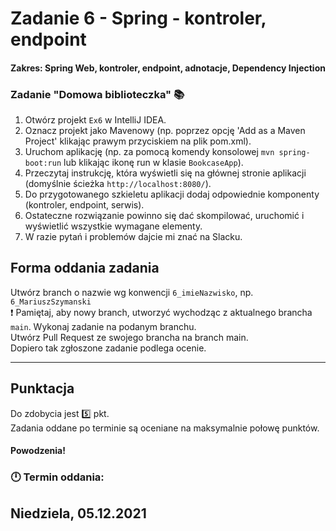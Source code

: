 # Zadanie 6 - Spring - kontroler, endpoint
#### Zakres: Spring Web, kontroler, endpoint, adnotacje, Dependency Injection

### Zadanie "Domowa biblioteczka" :books:

1. Otwórz projekt `Ex6` w IntelliJ IDEA.
2. Oznacz projekt jako Mavenowy (np. poprzez opcję 'Add as a Maven Project' klikając prawym przyciskiem na plik pom.xml).
3. Uruchom aplikację (np. za pomocą komendy konsolowej `mvn spring-boot:run` lub klikając ikonę run w klasie `BookcaseApp`).
4. Przeczytaj instrukcję, która wyświetli się na głównej stronie aplikacji (domyślnie ścieżka `http://localhost:8080/`).  
5. Do przygotowanego szkieletu aplikacji dodaj odpowiednie komponenty (kontroler, endpoint, serwis).
6. Ostateczne rozwiązanie powinno się dać skompilować, uruchomić i wyświetlić wszystkie wymagane elementy.  
7. W razie pytań i problemów dajcie mi znać na Slacku. 


## Forma oddania zadania
Utwórz branch o nazwie wg konwencji `6_imieNazwisko`, np. `6_MariuszSzymanski`  
:exclamation: Pamiętaj, aby nowy branch, utworzyć wychodząc z aktualnego brancha `main`.
Wykonaj zadanie na podanym branchu.  
Utwórz Pull Request ze swojego brancha na branch main.  
Dopiero tak zgłoszone zadanie podlega ocenie.

---

## Punktacja

Do zdobycia jest :five: pkt.  
Zadania oddane po terminie są oceniane na maksymalnie połowę punktów.

#### Powodzenia!

### :clock12: Termin oddania:
## Niedziela, 05.12.2021